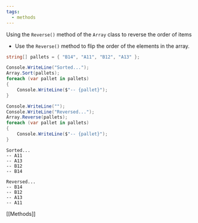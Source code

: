 ```yaml
---
tags:
  - methods
---
```

Using the `Reverse()` method of the `Array` class to reverse the order of items

- Use the `Reverse()` method to flip the order of the elements in the array.

```cs
string[] pallets = { "B14", "A11", "B12", "A13" };

Console.WriteLine("Sorted...");
Array.Sort(pallets);
foreach (var pallet in pallets)
{
    Console.WriteLine($"-- {pallet}");
}

Console.WriteLine("");
Console.WriteLine("Reversed...");
Array.Reverse(pallets);
foreach (var pallet in pallets)
{
    Console.WriteLine($"-- {pallet}");
}
```

```output
Sorted...
-- A11
-- A13
-- B12
-- B14

Reversed...
-- B14
-- B12
-- A13
-- A11
```

[[Methods]]